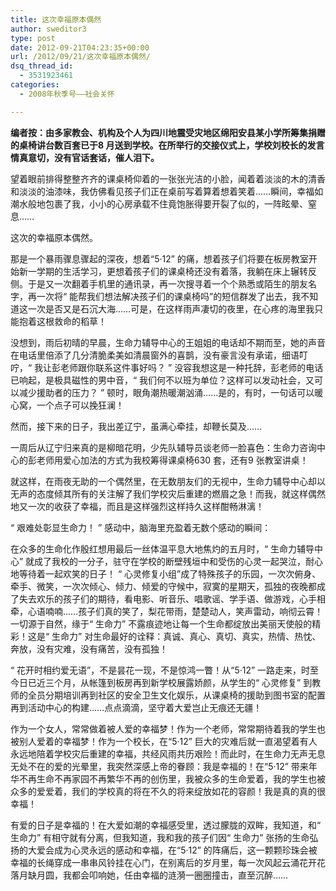 ```yaml
---
title: 这次幸福原本偶然
author: sweditor3
type: post
date: 2012-09-21T04:23:35+00:00
url: /2012/09/21/这次幸福原本偶然/
dsq_thread_id:
  - 3531923461
categories:
  - 2008年秋季号——社会关怀

---
```

**编者按：由多家教会、机构及个人为四川地震受灾地区绵阳安县某小学所筹集捐赠的桌椅讲台数百套已于8 月送到学校。在所举行的交接仪式上，学校刘校长的发言情真意切，没有官话套话，催人泪下。**

望着眼前排得整整齐齐的课桌椅仰着的一张张光洁的小脸，闻着着淡淡的木的清香和淡淡的油漆味，我仿佛看见孩子们正在桌前写着算着想着笑着……瞬间，幸福如潮水般地包裹了我，小小的心房承载不住竟饱胀得要开裂了似的，一阵眩晕、窒息……

这次的幸福原本偶然。

那是一个暴雨骤息骤起的深夜，想着“5·12” 的痛，想着孩子们将要在板房教室开始新一学期的生活学习，更想着孩子们的课桌椅还没有着落，我躺在床上辗转反侧。于是又一次翻着手机里的通讯录，再一次搜寻着一个个熟悉或陌生的朋友名字，再一次将“ 能帮我们想法解决孩子们的课桌椅吗”的短信群发了出去，我不知道这一次是否又是石沉大海……可是，在这样雨声凄切的夜里，在心疼的海里我只能抱着这根救命的稻草！

没想到，雨后初晴的早晨，生命力辅导中心的王姐姐的电话却不期而至，她的声音在电话里倍添了几分清脆柔美如清晨窗外的喜鹊，没有豪言没有承诺，细语叮咛，“ 我让彭老师跟你联系这件事好吗？ ” 没容我想这是一种托辞，彭老师的电话已响起，是极具磁性的男中音，“ 我们何不以班为单位？这样可以发动社会，又可以减少援助者的压力？ ” 顿时，眼角潮热暖潮汹涌……是的，有时，一句话可以暖心窝，一个点子可以挽狂澜！

然而，接下来的日子，我出差辽宁，虽满心牵挂，却鞭长莫及……

一周后从辽宁归来真的是柳暗花明，少先队辅导员谈老师一脸喜色：生命力咨询中心的彭老师用爱心加法的方式为我校筹得课桌椅630 套，还有9 张教室讲桌！

就这样，在雨夜无助的一个偶然里，在无数朋友们的无视中，生命力辅导中心却以无声的态度倾其所有的关注解了我们学校灾后重建的燃眉之急！而我，就这样偶然地又一次的收获了幸福，而且是这样强烈这样持久这样酣畅淋漓！

“ 艰难处彰显生命力！ ” 感动中，脑海里充盈着无数个感动的瞬间：

在众多的生命化作殷红想用最后一丝体温平息大地焦灼的五月时，“ 生命力辅导中心” 就成了我校的一分子，驻守在学校的断壁残垣中和受伤的心灵一起哭泣，耐心地等待着一起欢笑的日子！ “ 心灵修复小组”成了特殊孩子的乐园，一次次俯身、牵手、微笑，一次次倾心、倾力、倾爱的守候中，寂寞的星期天，孤独的夜晚都成了失去欢乐的孩子们的期待，看电影、听音乐、唱歌谣、学手语、做游戏，心手相牵，心语喃喃……孩子们真的笑了，梨花带雨，楚楚动人，笑声雷动，响彻云霄！一切源于自然，缘于“ 生命力” 不露痕迹地让每一个生命都绽放出美丽天使般的精彩！这是“ 生命力” 对生命最好的诠释：真诚、真心、真切、真实，热情、热忱、奔放，没有灾难，没有痛苦，没有孤独！

“ 花开时相约爱无语”，不是昙花一现，不是惊鸿一瞥！从“5·12” 一路走来，时至今日已近三个月，从帐篷到板房再到新学校展露娇颜，从学生的“ 心灵修复” 到教师的全员分期培训再到社区的安全卫生文化娱乐，从课桌椅的援助到图书室的配置再到活动中心的构建……点点滴滴，坚守着大爱岂止无痕还无疆！

作为一个女人，常常做着被人爱的幸福梦！作为一个老师，常常期待着我的学生也被别人爱着的幸福梦！作为一个校长，在“5·12” 巨大的灾难后就一直渴望着有人永远地陪着学校灾后重建的幸福，共经风雨共历艰险！而此时，在生命力无声无息无处不在的爱的光晕里，我突然深感上帝的眷顾：我是幸福的！在“5·12” 带来年华不再生命不再家园不再繁华不再的创伤里，我被众多的生命爱着，我的学生也被众多的爱爱着，我们的学校真的将在不久的将来绽放如花的容颜！我是真的真的很幸福！

有爱的日子是幸福的！在大爱如潮的幸福感受里，透过朦胧的双眸，我知道，和“ 生命力” 有相守就有分离，但我知道，我和我的孩子们因“ 生命力” 张扬的生命弘扬的大爱会成为心灵永远的感动和幸福，在“5·12” 的阵痛后，这一颗颗珍珠会被幸福的长绳穿成一串串风铃挂在心门，在别离后的岁月里，每一次风起云涌花开花落月缺月圆，我都会叩响她，任由幸福的涟漪一圈圈撞击，直至沉醉……